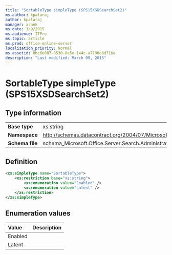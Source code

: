 ```yaml
---
title: "SortableType simpleType (SPS15XSDSearchSet2)"
ms.author: kpalaraj
author: kpalaraj
manager: arnek
ms.date: 3/9/2015
ms.audience: ITPro
ms.topic: article
ms.prod: office-online-server
localization_priority: Normal
ms.assetid: 8bc6e087-8530-8a5e-144c-a7790e8d716a
description: "Last modified: March 09, 2015"
---
```


# SortableType simpleType (SPS15XSDSearchSet2)

 
  
## Type information

|||
|:-----|:-----|
|**Base type** <br/> |xs:string  <br/> |
|**Namespace** <br/> |http://schemas.datacontract.org/2004/07/Microsoft.Office.Server.Search.Administration  <br/> |
|**Schema file** <br/> |schema_Microsoft.Office.Server.Search.Administration.xsd  <br/> |
   
## Definition

```XML
<xs:simpleType name="SortableType">
    <xs:restriction base="xs:string">
        <xs:enumeration value="Enabled" />
        <xs:enumeration value="Latent" />
    </xs:restriction>
</xs:simpleType>

```

## Enumeration values

|**Value**|**Description**|
|:-----|:-----|
|Enabled  <br/> ||
|Latent  <br/> ||
   


